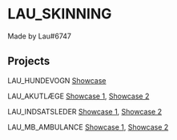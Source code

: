 # LAU_SKINNING

Made by Lau#6747

## Projects

LAU_HUNDEVOGN [Showcase](https://media.discordapp.net/attachments/607560290745188360/770291738148601876/unknown.png?width=1204&height=677)

LAU_AKUTLÆGE [Showcase 1](https://media.discordapp.net/attachments/607560290745188360/762212767104630814/mbakutlge1.JPG), [Showcase 2](https://media.discordapp.net/attachments/607560290745188360/762212767104630814/mbakutlge1.JPG)

LAU_INDSATSLEDER [Showcase 1](https://media.discordapp.net/attachments/607560290745188360/761861324355141632/mbindsatsleder1.JPG), [Showcase 2](https://media.discordapp.net/attachments/607560290745188360/761861326359363624/mbindsatsleder2.JPG)

LAU_MB_AMBULANCE [Showcase 1](https://media.discordapp.net/attachments/607560290745188360/761852524449103892/mbambulance1.JPG), [Showcase 2](https://media.discordapp.net/attachments/607560290745188360/761852524449103892/mbambulance1.JPG)

